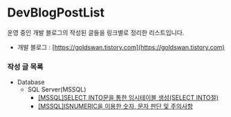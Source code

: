# DevBlogPostList
운영 중인 개발 블로그의 작성된 글들을 링크별로 정리한 리스트입니다.
- 개발 블로그 : [https://goldswan.tistory.com](https://goldswan.tistory.com)

### 작성 글 목록

- Database
  - SQL Server(MSSQL)
    - [[MSSQL]SELECT INTO문을 통한 임시테이블 생성(SELECT INTO절)](https://goldswan.tistory.com/10)
    - [[MSSQL]ISNUMERIC을 이용한 숫자, 문자 판단 및 주의사항](https://goldswan.tistory.com/12)
